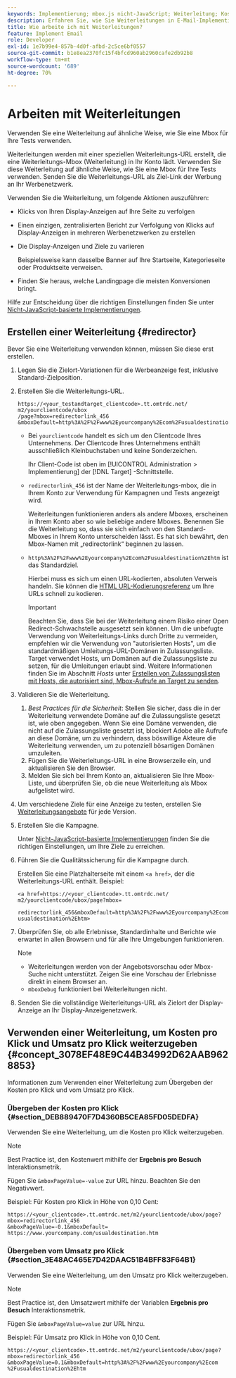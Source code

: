 ```yaml
---
keywords: Implementierung; mbox.js nicht-JavaScript; Weiterleitung; Kosten pro Klick; Umsatz pro Klick
description: Erfahren Sie, wie Sie Weiterleitungen in E-Mail-Implementierungen verwenden, ähnlich wie bei der Verwendung einer Mbox in Ihrer Adobe [!DNL Target] Aktivitäten.
title: Wie arbeite ich mit Weiterleitungen?
feature: Implement Email
role: Developer
exl-id: 1e7b99e4-857b-4d0f-afbd-2c5ce6bf0557
source-git-commit: b1e8ea2370fc15f4bfcd960ab2960cafe2db92b8
workflow-type: tm+mt
source-wordcount: '689'
ht-degree: 70%

---
```


# Arbeiten mit Weiterleitungen

Verwenden Sie eine Weiterleitung auf ähnliche Weise, wie Sie eine Mbox für Ihre Tests verwenden.

Weiterleitungen werden mit einer speziellen Weiterleitungs-URL erstellt, die eine Weiterleitungs-Mbox (Weiterleitung) in Ihr Konto lädt. Verwenden Sie diese Weiterleitung auf ähnliche Weise, wie Sie eine Mbox für Ihre Tests verwenden. Senden Sie die Weiterleitungs-URL als Ziel-Link der Werbung an Ihr Werbenetzwerk.

Verwenden Sie die Weiterleitung, um  folgende Aktionen auszuführen:

* Klicks von Ihren Display-Anzeigen auf Ihre Seite zu verfolgen
* Einen einzigen, zentralisierten Bericht zur Verfolgung von Klicks auf Display-Anzeigen in mehreren Werbenetzwerken zu erstellen
* Die Display-Anzeigen und Ziele zu variieren

   Beispielsweise kann dasselbe Banner auf Ihre Startseite, Kategorieseite oder Produktseite verweisen.

* Finden Sie heraus, welche Landingpage die meisten Konversionen bringt.

Hilfe zur Entscheidung über die richtigen Einstellungen finden Sie unter  [Nicht-JavaScript-basierte Implementierungen](https://developer.adobe.com/target/implement/email/).

## Erstellen einer Weiterleitung {#redirector}

Bevor Sie eine Weiterleitung verwenden können, müssen Sie diese erst erstellen.

1. Legen Sie die Zielort-Variationen für die Werbeanzeige fest, inklusive Standard-Zielposition.
1. Erstellen Sie die Weiterleitungs-URL.

   ```
   https://<your_testandtarget_clientcode>.tt.omtrdc.net/​m2/yourclientcode/ubox
   /​page?mbox=redirectorlink_456
   &mboxDefault=http%3A%2F%2Fwww%2Eyourcompany%2Ecom%2Fusualdestination%2Ehtm
   ```

   * Bei `yourclientcode` handelt es sich um den Clientcode Ihres Unternehmens. Der Clientcode Ihres Unternehmens enthält ausschließlich Kleinbuchstaben und keine Sonderzeichen.

      Ihr Client-Code ist oben im [!UICONTROL Administration > Implementierung] der [!DNL Target] -Schnittstelle.

   * `redirectorlink_456` ist der Name der Weiterleitungs-mbox, die in Ihrem Konto zur Verwendung für Kampagnen und Tests angezeigt wird.

      Weiterleitungen funktionieren anders als andere Mboxes, erscheinen in Ihrem Konto aber so wie beliebige andere Mboxes. Benennen Sie die Weiterleitung so, dass sie sich einfach von den Standard-Mboxes in Ihrem Konto unterscheiden lässt.  Es hat sich bewährt, den Mbox-Namen mit „redirectorlink“ beginnen zu lassen.

   * `http%3A%2F%2Fwww%2Eyourcompany%2Ecom%2Fusualdestination%2Ehtm` ist das Standardziel.

      Hierbei muss es sich um einen URL-kodierten, absoluten Verweis handeln. Sie können die [HTML URL-Kodierungsreferenz](https://www.w3schools.com/tags/ref_urlencode.asp) um Ihre URLs schnell zu kodieren.

      >[!IMPORTANT]
      >
      >Beachten Sie, dass Sie bei der Weiterleitung einem Risiko einer Open Redirect-Schwachstelle ausgesetzt sein können. Um die unbefugte Verwendung von Weiterleitungs-Links durch Dritte zu vermeiden, empfehlen wir die Verwendung von &quot;autorisierten Hosts&quot;, um die standardmäßigen Umleitungs-URL-Domänen in Zulassungsliste. Target verwendet Hosts, um Domänen auf die Zulassungsliste zu setzen, für die Umleitungen erlaubt sind. Weitere Informationen finden Sie im Abschnitt *Hosts* unter [Erstellen von Zulassungslisten mit Hosts, die autorisiert sind, Mbox-Aufrufe an Target zu senden](/help/main/administrating-target/hosts.md#allowlist).

1. Validieren Sie die Weiterleitung.
   1. *Best Practices für die Sicherheit*: Stellen Sie sicher, dass die in der Weiterleitung verwendete Domäne auf die Zulassungsliste gesetzt ist, wie oben angegeben. Wenn Sie eine Domäne verwenden, die nicht auf die Zulassungsliste gesetzt ist, blockiert Adobe alle Aufrufe an diese Domäne, um zu verhindern, dass böswillige Akteure die Weiterleitung verwenden, um zu potenziell bösartigen Domänen umzuleiten.
   1. Fügen Sie die Weiterleitungs-URL in eine Browserzeile ein, und aktualisieren Sie den Browser.
   1. Melden Sie sich bei Ihrem Konto an, aktualisieren Sie Ihre Mbox-Liste, und überprüfen Sie, ob die neue Weiterleitung als Mbox aufgelistet wird.
1. Um verschiedene Ziele für eine Anzeige zu testen, erstellen Sie [Weiterleitungsangebote](/help/main/c-experiences/c-visual-experience-composer/redirect-offer.md#task_9578678D42784F5EB9638F8AC8C911FA) für jede Version.
1. Erstellen Sie die Kampagne.

   Unter [Nicht-JavaScript-basierte Implementierungen](https://developer.adobe.com/target/implement/email/) finden Sie die richtigen Einstellungen, um Ihre Ziele zu erreichen.
1. Führen Sie die Qualitätssicherung für die Kampagne durch.

   Erstellen Sie eine Platzhalterseite mit einem `<a href>`, der die Weiterleitungs-URL enthält. Beispiel:

   ```
   <a href=https://<your_clientcode>.tt.omtrdc.net/​m2/yourclientcode/ubox/​page?mbox=
   
   redirectorlink_456&mboxDefault=http%3A%2F%2Fwww%2Eyourcompany%2Ecom%2F​usualdestination%2Ehtm>
   ```

1. Überprüfen Sie, ob alle Erlebnisse, Standardinhalte und Berichte wie erwartet in allen Browsern und für alle Ihre Umgebungen funktionieren.

   >[!NOTE]
   >
   >* Weiterleitungen werden von der Angebotsvorschau oder Mbox-Suche nicht unterstützt. Zeigen Sie eine Vorschau der Erlebnisse direkt in einem Browser an.
   >* `mboxDebug` funktioniert bei Weiterleitungen nicht.


1. Senden Sie die vollständige Weiterleitungs-URL als Zielort der Display-Anzeige an Ihr Display-Anzeigenetzwerk.

## Verwenden einer Weiterleitung, um Kosten pro Klick und Umsatz pro Klick weiterzugeben {#concept_3078EF48E9C44B34992D62AAB9628853}

Informationen zum Verwenden einer Weiterleitung zum Übergeben der Kosten pro Klick und vom Umsatz pro Klick.

### Übergeben der Kosten pro Klick {#section_DEB889470F7D4360B5CEA85FD05DEDFA}

Verwenden Sie eine Weiterleitung, um die Kosten pro Klick weiterzugeben.

>[!NOTE]
>
>Best Practice ist, den Kostenwert mithilfe der **Ergebnis pro Besuch** Interaktionsmetrik.

Fügen Sie `&mboxPageValue=-value` zur URL hinzu. Beachten Sie den Negativwert.

Beispiel: Für Kosten pro Klick in Höhe von 0,10 Cent:

```
https://<your_clientcode>.tt.omtrdc.net/​m2/yourclientcode/ubox/​page?mbox=redirectorlink_456
&mboxPageValue=-0.1&mboxDefault=​https://www.yourcompany.com/usualdestination.htm
```

### Übergeben vom Umsatz pro Klick  {#section_3E48AC465E7D42DAAC51B4BFF83F64B1}

Verwenden Sie eine Weiterleitung, um den Umsatz pro Klick weiterzugeben.

>[!NOTE]
>
>Best Practice ist, den Umsatzwert mithilfe der Variablen **Ergebnis pro Besuch** Interaktionsmetrik.

Fügen Sie `&mboxPageValue=value` zur URL hinzu.

Beispiel: Für Umsatz pro Klick in Höhe von 0,10 Cent.

```
https://<​your_clientcode>​​​​.tt​​.omtrdc​.net/​​m2/​yourclientcode/​ubox/​​​page?mbox=redirectorlink_456
&mboxPageValue=0.1​&mbox​Default=​​http%3A%2F%2Fwww%2E​yourcompany%2Ecom​%2Fusualdestination%2Ehtm
```
